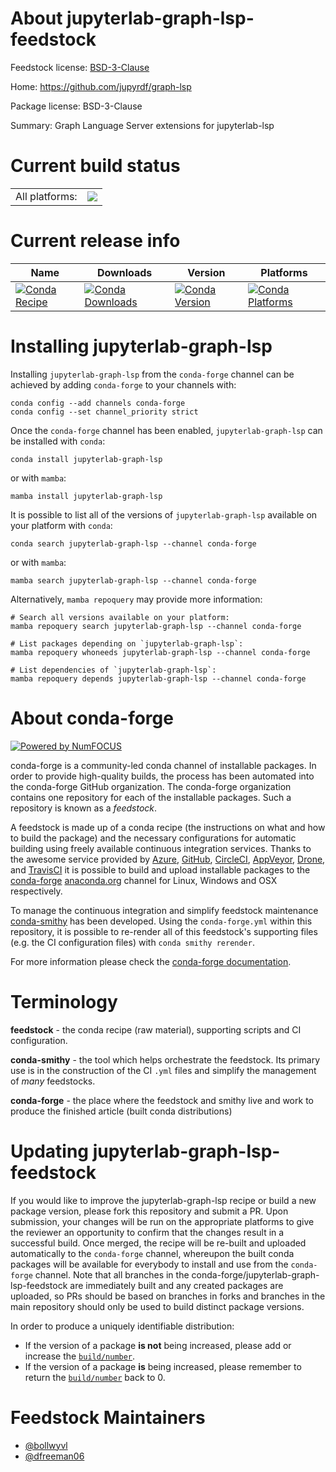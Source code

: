 About jupyterlab-graph-lsp-feedstock
====================================

Feedstock license: [BSD-3-Clause](https://github.com/conda-forge/jupyterlab-graph-lsp-feedstock/blob/main/LICENSE.txt)

Home: https://github.com/jupyrdf/graph-lsp

Package license: BSD-3-Clause

Summary: Graph Language Server extensions for jupyterlab-lsp

Current build status
====================


<table><tr><td>All platforms:</td>
    <td>
      <a href="https://dev.azure.com/conda-forge/feedstock-builds/_build/latest?definitionId=14703&branchName=main">
        <img src="https://dev.azure.com/conda-forge/feedstock-builds/_apis/build/status/jupyterlab-graph-lsp-feedstock?branchName=main">
      </a>
    </td>
  </tr>
</table>

Current release info
====================

| Name | Downloads | Version | Platforms |
| --- | --- | --- | --- |
| [![Conda Recipe](https://img.shields.io/badge/recipe-jupyterlab--graph--lsp-green.svg)](https://anaconda.org/conda-forge/jupyterlab-graph-lsp) | [![Conda Downloads](https://img.shields.io/conda/dn/conda-forge/jupyterlab-graph-lsp.svg)](https://anaconda.org/conda-forge/jupyterlab-graph-lsp) | [![Conda Version](https://img.shields.io/conda/vn/conda-forge/jupyterlab-graph-lsp.svg)](https://anaconda.org/conda-forge/jupyterlab-graph-lsp) | [![Conda Platforms](https://img.shields.io/conda/pn/conda-forge/jupyterlab-graph-lsp.svg)](https://anaconda.org/conda-forge/jupyterlab-graph-lsp) |

Installing jupyterlab-graph-lsp
===============================

Installing `jupyterlab-graph-lsp` from the `conda-forge` channel can be achieved by adding `conda-forge` to your channels with:

```
conda config --add channels conda-forge
conda config --set channel_priority strict
```

Once the `conda-forge` channel has been enabled, `jupyterlab-graph-lsp` can be installed with `conda`:

```
conda install jupyterlab-graph-lsp
```

or with `mamba`:

```
mamba install jupyterlab-graph-lsp
```

It is possible to list all of the versions of `jupyterlab-graph-lsp` available on your platform with `conda`:

```
conda search jupyterlab-graph-lsp --channel conda-forge
```

or with `mamba`:

```
mamba search jupyterlab-graph-lsp --channel conda-forge
```

Alternatively, `mamba repoquery` may provide more information:

```
# Search all versions available on your platform:
mamba repoquery search jupyterlab-graph-lsp --channel conda-forge

# List packages depending on `jupyterlab-graph-lsp`:
mamba repoquery whoneeds jupyterlab-graph-lsp --channel conda-forge

# List dependencies of `jupyterlab-graph-lsp`:
mamba repoquery depends jupyterlab-graph-lsp --channel conda-forge
```


About conda-forge
=================

[![Powered by
NumFOCUS](https://img.shields.io/badge/powered%20by-NumFOCUS-orange.svg?style=flat&colorA=E1523D&colorB=007D8A)](https://numfocus.org)

conda-forge is a community-led conda channel of installable packages.
In order to provide high-quality builds, the process has been automated into the
conda-forge GitHub organization. The conda-forge organization contains one repository
for each of the installable packages. Such a repository is known as a *feedstock*.

A feedstock is made up of a conda recipe (the instructions on what and how to build
the package) and the necessary configurations for automatic building using freely
available continuous integration services. Thanks to the awesome service provided by
[Azure](https://azure.microsoft.com/en-us/services/devops/), [GitHub](https://github.com/),
[CircleCI](https://circleci.com/), [AppVeyor](https://www.appveyor.com/),
[Drone](https://cloud.drone.io/welcome), and [TravisCI](https://travis-ci.com/)
it is possible to build and upload installable packages to the
[conda-forge](https://anaconda.org/conda-forge) [anaconda.org](https://anaconda.org/)
channel for Linux, Windows and OSX respectively.

To manage the continuous integration and simplify feedstock maintenance
[conda-smithy](https://github.com/conda-forge/conda-smithy) has been developed.
Using the ``conda-forge.yml`` within this repository, it is possible to re-render all of
this feedstock's supporting files (e.g. the CI configuration files) with ``conda smithy rerender``.

For more information please check the [conda-forge documentation](https://conda-forge.org/docs/).

Terminology
===========

**feedstock** - the conda recipe (raw material), supporting scripts and CI configuration.

**conda-smithy** - the tool which helps orchestrate the feedstock.
                   Its primary use is in the construction of the CI ``.yml`` files
                   and simplify the management of *many* feedstocks.

**conda-forge** - the place where the feedstock and smithy live and work to
                  produce the finished article (built conda distributions)


Updating jupyterlab-graph-lsp-feedstock
=======================================

If you would like to improve the jupyterlab-graph-lsp recipe or build a new
package version, please fork this repository and submit a PR. Upon submission,
your changes will be run on the appropriate platforms to give the reviewer an
opportunity to confirm that the changes result in a successful build. Once
merged, the recipe will be re-built and uploaded automatically to the
`conda-forge` channel, whereupon the built conda packages will be available for
everybody to install and use from the `conda-forge` channel.
Note that all branches in the conda-forge/jupyterlab-graph-lsp-feedstock are
immediately built and any created packages are uploaded, so PRs should be based
on branches in forks and branches in the main repository should only be used to
build distinct package versions.

In order to produce a uniquely identifiable distribution:
 * If the version of a package **is not** being increased, please add or increase
   the [``build/number``](https://docs.conda.io/projects/conda-build/en/latest/resources/define-metadata.html#build-number-and-string).
 * If the version of a package **is** being increased, please remember to return
   the [``build/number``](https://docs.conda.io/projects/conda-build/en/latest/resources/define-metadata.html#build-number-and-string)
   back to 0.

Feedstock Maintainers
=====================

* [@bollwyvl](https://github.com/bollwyvl/)
* [@dfreeman06](https://github.com/dfreeman06/)

